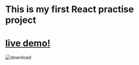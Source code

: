 # This is my first React practise project

# [live demo!](https://react-js-essential.netlify.app/)

![download](https://github.com/user-attachments/assets/353a5918-3855-47d2-863f-5793585eba43)
